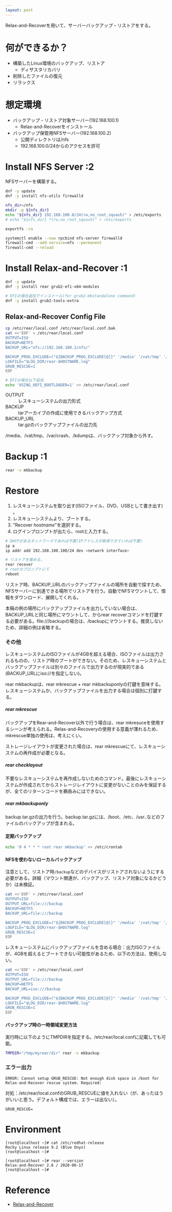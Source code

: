 ```yaml
---
layout: post
---
```


Relax-and-Recoverを用いて、サーバーバックアップ・リストアをする。

# 何ができるか？

- 構築したLinux環境のバックアップ、リストア
    - ディザスタリカバリ
- 削除したファイルの復元
- リラックス

# 想定環境

- バックアップ・リストア対象サーバー(192.168.100.1)
    - Relax-and-Recoverをインストール
- バックアップ保管用NFSサーバー(192.168.100.2)
    - 公開ディレクトリは/nfs
    - 192.168.100.0/24からのアクセスを許可

# Install NFS Server :2

NFSサーバーを構築する。

```sh
dnf -y update
dnf -y install nfs-utils firewalld

nfs_dir=/nfs
mkdir -p ${nfs_dir}
echo "${nfs_dir} 192.168.100.0/24(rw,no_root_squash)" > /etc/exports
# echo "${nfs_dir} *(rw,no_root_squash)" > /etc/exports

exportfs -ra

systemctl enable --now rpcbind nfs-server firewalld
firewall-cmd --add-service=nfs --permanent
firewall-cmd --reload
```

# Install Relax-and-Recover :1

```sh
dnf -y update
dnf -y install rear grub2-efi-x64-modules

# EFIの場合追加でインストール(for grub2-mkstandalone command)
dnf -y install grub2-tools-extra
```

## Relax-and-Recover Config File

```sh
cp /etc/rear/local.conf /etc/rear/local.conf.bak
cat <<'EOF' > /etc/rear/local.conf
OUTPUT=ISO
BACKUP=NETFS
BACKUP_URL="nfs://192.168.100.2/nfs/"

BACKUP_PROG_EXCLUDE=("${BACKUP_PROG_EXCLUDE[@]}" '/media' '/vat/tmp' '/var/crash' '/kdump')
LOGFILE="$LOG_DIR/rear-$HOSTNAME.log"
GRUB_RESCUE=1
EOF

# EFIの場合以下追加
echo 'USING_UEFI_BOOTLOADER=1' >> /etc/rear/local.conf
```

<dl>
  <dt>OUTPUT</dt>
  <dd>レスキューシステムの出力形式</dd>
  <dt>BACKUP</dt>
  <dd>tarアーカイブの作成に使用できるバックアップ方式</dd>
  <dt>BACKUP_URL</dt>
  <dd>tar.gzのバックアップファイルの出力先</dd>
</dl>

/media、/vat/tmp、/var/crash、/kdumpは、バックアップ対象から外す。

# Backup :1

```sh
rear -v mkbackup
```

# Restore

1. レスキューシステムを取り出す(ISOファイル、DVD、USBとして書き出す) 。
1. レスキューシステムより、ブートする。
1. "Recover _hostname_"を選択する。
1. ログインプロンプトが出たら、rootと入力する。

```sh
# DHCPがあるネットワークであれば不要(IPアドレスが取得できていれば不要)
ip a
ip addr add 192.168.100.100/24 dev <network interface>
```

```sh
# リストアを進める。
rear recover
# rootのプロンプトにて
reboot
```

リストア時、BACKUP_URLのバックアップファイルの場所を自動で探すため、NFSサーバーに到達できる場所でリストアを行う。自動でNFSマウントして、情報をダウンロード、展開してくれる。

本稿の例の場所にバックアップファイルを出力していない場合は、BACKUP_URLと同じ場所にマウントして、からrear recoverコマンドを打鍵する必要がある。file:///backupの場合は、/backupにマウントする。推奨しないため、詳細の例は省略する。

### その他

レスキューシステムのISOファイルが4GBを超える場合、ISOファイルは出力されるものの、リストア時のブートができない。そのため、レスキューシステムとバックアップファイルは別々のファイルで出力するのが現実的である(BACKUP_URLにiso://を指定しない)。

rear mkbackupは、rear mkrescue + rear mkbackuponlyの打鍵を意味する。レスキューシステムか、バックアップファイルを出力する場合は個別に打鍵する。

##### rear mkrescue

バックアップをRear-and-Recover以外で行う場合は、rear mkresuceを使用するシーンが考えられる。Relax-and-Recoveryの使用する意義が薄れるため、mkrescue単独の使用は、考えにくい。

ストレージレイアウトが変更された場合は、rear mkrescueにて、レスキューシステムの再作成が必要となる。

##### rear checklayout

不要なレスキューシステムを再作成しないためのコマンド。最後にレスキューシステムが作成されてからストレージレイアウトに変更がないことのみを保証するが、全てのリターンコードを鵜呑みにはできない。

##### rear mkbackuponly

backup.tar.gzの出力を行う。backup.tar.gzには、/boot、/etc、/usr..などのファイルのバックアップが含まれる。

#### 定期バックアップ

```sh
echo '0 4 * * * root rear mkbackup' >> /etc/crontab
```

#### NFSを使わないローカルバックアップ

注意として、リストア時`/backup`などのデバイスがリストアされないようにする必要がある。詳細（マウント関連が、バックアップ、リストア対象になるかどうか）は未検証。

```sh
cat <<'EOF' > /etc/rear/local.conf
OUTPUT=ISO
OUTPUT_URL=file:///backup
BACKUP=NETFS
BACKUP_URL=file:///backup

BACKUP_PROG_EXCLUDE=("${BACKUP_PROG_EXCLUDE[@]}" '/media' '/vat/tmp' '/var/crash' '/kdump' '/backup')
LOGFILE="$LOG_DIR/rear-$HOSTNAME.log"
GRUB_RESCUE=1
EOF
```

レスキューシステムにバックアップファイルを含める場合：出力ISOファイルが、4GBを超えるとブートできない可能性があるため、以下の方法は、使用しない。

```sh
cat <<'EOF' > /etc/rear/local.conf
OUTPUT=ISO
OUTPUT_URL=file:///backup
BACKUP=NETFS
BACKUP_URL=iso:///backup

BACKUP_PROG_EXCLUDE=("${BACKUP_PROG_EXCLUDE[@]}" '/media' '/vat/tmp' '/var/crash' '/kdump')
LOGFILE="$LOG_DIR/rear-$HOSTNAME.log"
GRUB_RESCUE=1
EOF
```

#### バックアップ時の一時領域変更方法

実行時に以下のようにTMPDIRを指定する。/etc/rear/local.confに記載しても可能。

```sh
TMPDIR="/tmp/myrear/dir" rear -v mkbackup
```

### エラー出力

```
ERROR: Cannot setup GRUB_RESCUE: Not enough disk space in /boot for Relax-and-Recover rescue system. Required:
```

対処：/etc/rear/local.confのGRUB_RESCUEに値を入れない（が、あったほうがいいと思う。デフォルト構成では、エラーは出ない）。

```
GRUB_RESCUE=
```

# Environment

```
[root@localhost ~]# cat /etc/redhat-release
Rocky Linux release 9.2 (Blue Onyx)
[root@localhost ~]# 
```

```
[root@localhost ~]# rear --version
Relax-and-Recover 2.6 / 2020-06-17
[root@localhost ~]# 
```

# Reference

- [Relax-and-Recover](https://relax-and-recover.org/)
